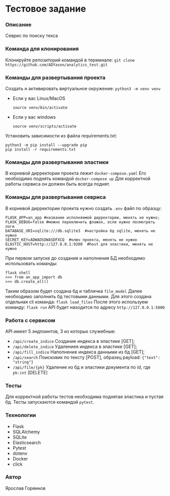 # Тестовое задание
### Описание
Севрис по поиску текса

### Команда для клонирования
Клонируйте репозиторий командой в терминале:
`git clone https://github.com/ADYason/analytics_test.git`

### Команды для развертывания проекта
Cоздать и активировать виртуальное окружение:
`python3 -m venv venv`

* Если у вас Linux/MacOS

	`source venv/bin/activate`

* Если у вас windows

	`source venv/scripts/activate`

Установить зависимости из файла requirements.txt:


    python3 -m pip install --upgrade pip
    pip install -r requirements.txt

### Команды для развертывания эластики
В корневой дирректории проекта лежит `docker-compose.yaml`
Его необходимо поднять командой `docker-compose up`
Для корректной работы сервиса он должен быть всегда поднят.

### Команды для развертывания севриса
В корневой дирректории проекта нужно создать `.env` файл по образцу:


    FLASK_APP=an_app #название исполняемой дирректории, менять не нужно;
    FLASK_DEBUG=false #можно переключить флажок, если нужно посмотреть логи
    DATABASE_URI=sqlite:///db.sqlite3  #настройка бд sqlite, менять не нужно
    SECRET_KEY=ADWADSDWASDFXCQ  #ключ проекта, менять не нужно
    ELASTIC_HOST=http://127.0.0.1:9200  #host для эластики, менять не нужно
При первом запуске до создания и наполнения БД необходимо использовать команды:


    flask shell
    >>> from an_app import db
    >>> db.create_all()
Таким образом будет создана бд и табличка `file_model`
Далее необходимо заполнить бд тестовыми данными.
Для этого создана отдельная cli команда:
`flask load_files`
После этого используем команду:
`flask run`
API будет находится по адресу `http://127.0.0.1:5000` 

### Работа с сервисом
API имеет 5 эндпоинтов, 3 из которых служебные:
- `/api/create_indice` Создание индекса в эластике [GET];
- `/api/delete_indice` Удалениея индекса в эластике [GET];
- `/api/fill_indice` Наполнение индекса данными из бд [GET];
- `/api/search` Поисковик по тексту [POST], образец payload: `{"text": "string"}`
- `/api/file/{pk}` Удаление из бд и эластики документа по id, где `pk:int` [DELETE]

### Тесты
Для корректной работы тестов необходима поднятая эластика и пустая бд.
Тесты запускаются командой `pytest`.

### Технологии
- Flask
- SQLAlchemy
- SQLite
- Elasticsearch
- Pytest
- dotenv
- Docker
- click

### Автор
Ярослав Горяинов
